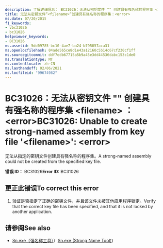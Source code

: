 ```yaml
---
description: 了解详细信息： BC31026：无法从密钥文件 "" 创建具有强名称的程序集 <filename> ： <error>
title: 无法从密钥文件“<filename>”创建具有强名称的程序集：<error>
ms.date: 07/20/2015
f1_keywords:
- vbc31026
- bc31026
helpviewer_keywords:
- BC31026
ms.assetid: 5dd09785-bc10-4ae7-ba24-b795057aca31
ms.openlocfilehash: 04ade565ce8d1e43a12160c5b14c67cf230cf1ff
ms.sourcegitcommit: ddf7edb67715a5b9a45e3dd44536dabc153c1de0
ms.translationtype: MT
ms.contentlocale: zh-CN
ms.lasthandoff: 02/06/2021
ms.locfileid: "99674982"
---
```

# <a name="bc31026-unable-to-create-strong-named-assembly-from-key-file-filename-error"></a><span data-ttu-id="c16e7-103">BC31026：无法从密钥文件 "" 创建具有强名称的程序集 \<filename> ： \<error></span><span class="sxs-lookup"><span data-stu-id="c16e7-103">BC31026: Unable to create strong-named assembly from key file '\<filename>': \<error></span></span>

<span data-ttu-id="c16e7-104">无法从指定的密钥文件创建具有强名称的程序集。</span><span class="sxs-lookup"><span data-stu-id="c16e7-104">A strong-named assembly could not be created from the specified key file.</span></span>

 <span data-ttu-id="c16e7-105">**错误 ID：** BC31026</span><span class="sxs-lookup"><span data-stu-id="c16e7-105">**Error ID:** BC31026</span></span>

## <a name="to-correct-this-error"></a><span data-ttu-id="c16e7-106">更正此错误</span><span class="sxs-lookup"><span data-stu-id="c16e7-106">To correct this error</span></span>

1. <span data-ttu-id="c16e7-107">验证是否指定了正确的密钥文件，并且该文件未被其他应用程序锁定。</span><span class="sxs-lookup"><span data-stu-id="c16e7-107">Verify that the correct key file has been specified, and that it is not locked by another application.</span></span>

## <a name="see-also"></a><span data-ttu-id="c16e7-108">请参阅</span><span class="sxs-lookup"><span data-stu-id="c16e7-108">See also</span></span>

- <span data-ttu-id="c16e7-109">[Sn.exe（强名称工具）](../../../framework/tools/sn-exe-strong-name-tool.md)）</span><span class="sxs-lookup"><span data-stu-id="c16e7-109">[Sn.exe (Strong Name Tool)](../../../framework/tools/sn-exe-strong-name-tool.md))</span></span>
